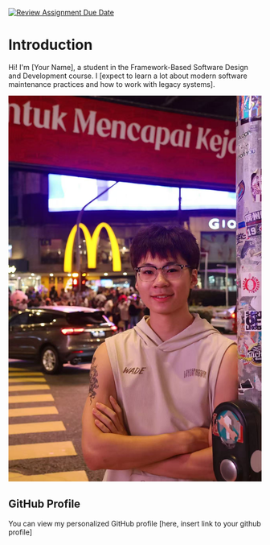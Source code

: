 [![Review Assignment Due Date](https://classroom.github.com/assets/deadline-readme-button-22041afd0340ce965d47ae6ef1cefeee28c7c493a6346c4f15d667ab976d596c.svg)](https://classroom.github.com/a/LQr4ft17)
# Introduction
Hi! I'm [Your Name], a student in the Framework-Based Software Design and Development course. 
I [expect to learn a lot about modern software maintenance practices and how to work with legacy systems].

![My Image](46d34c5eeb92b8beda10ee73051ec9fd.jpg?raw=true)  <!-- Link to the uploaded image -->

## GitHub Profile

You can view my personalized GitHub profile [here, insert link to your github profile]

